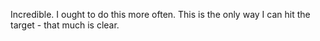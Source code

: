 Incredible.
I ought to do this more often.
This is the only way I can hit the target - that much is clear.